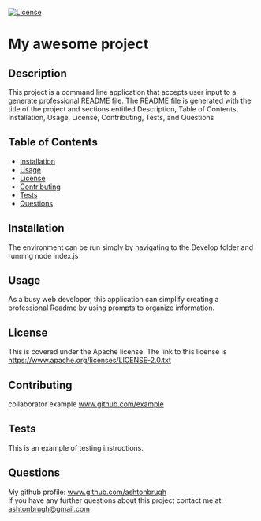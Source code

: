 
  [![License](https://img.shields.io/badge/License-Apache_2.0-blue.svg)](https://opensource.org/licenses/Apache-2.0)
  # My awesome project

## Description 
  This project is a command line application that accepts user input to a generate professional README file. The README file is generated with the title of the project and sections entitled Description, Table of Contents, Installation, Usage, License, Contributing, Tests, and Questions


## Table of Contents

* [Installation](#installation)
* [Usage](#usage)
* [License](#license)
* [Contributing](#contributing)
* [Tests](#tests)
* [Questions](#questions)


## Installation
The environment can be run simply by navigating to the Develop folder and running node index.js

## Usage 
As a busy web developer, this application can simplify creating a professional Readme by using prompts to organize information.


## License
This is covered under the Apache license. The link to this license is https://www.apache.org/licenses/LICENSE-2.0.txt



## Contributing
collaborator example www.github.com/example


## Tests
This is an example of testing instructions.

## Questions
My github profile: www.github.com/ashtonbrugh <br>
If you have any further questions about this project contact me at: <br>
 ashtonbrugh@gmail.com

